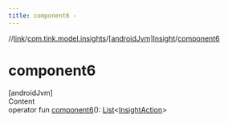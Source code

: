 ```yaml
---
title: component6 -
---
```

//[link](../../index.md)/[com.tink.model.insights](../index.md)/[[androidJvm]Insight](index.md)/[component6](component6.md)



# component6  
[androidJvm]  
Content  
operator fun [component6](component6.md)(): [List](https://kotlinlang.org/api/latest/jvm/stdlib/kotlin.collections/-list/index.html)<[InsightAction](../[android-jvm]-insight-action/index.md)>  



